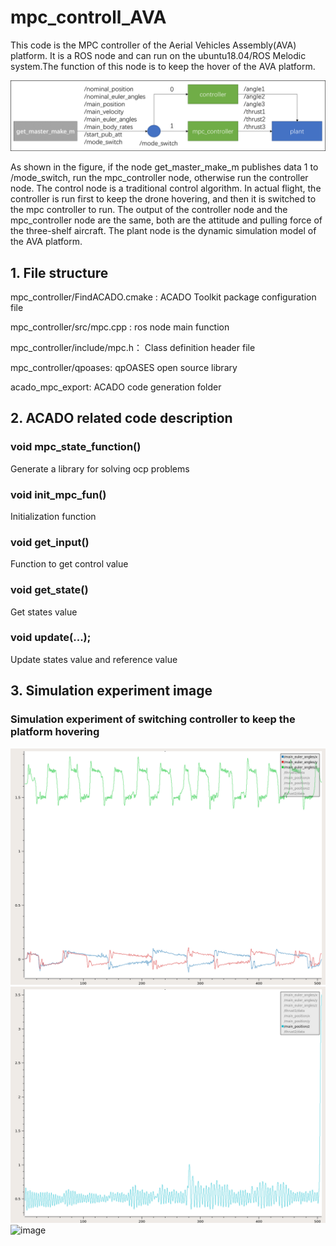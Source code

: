 # mpc_controll_AVA
This code is the MPC controller of the Aerial Vehicles Assembly(AVA) platform. It is a ROS node and can run on the ubuntu18.04/ROS Melodic system.The function of this node is to keep the hover of the AVA platform.

![image](https://github.com/BIT-aerial-robotics/mpc_controll_AVA/blob/master/%E4%BB%A3%E7%A0%81%E6%9E%B6%E6%9E%84.png)

As shown in the figure, if the node get_master_make_m publishes data 1 to /mode_switch, run the mpc_controller node, otherwise run the controller node. The control node is a traditional control algorithm. In actual flight, the controller is run first to keep the drone hovering, and then it is switched to the mpc controller to run. The output of the controller node and the mpc_controller node are the same, both are the attitude and pulling force of the three-shelf aircraft. The plant node is the dynamic simulation model of the AVA platform.


## 1. File structure
mpc_controller/FindACADO.cmake : ACADO Toolkit package configuration file

mpc_controller/src/mpc.cpp : ros node main function

mpc_controller/include/mpc.h： Class definition header file

mpc_controller/qpoases: qpOASES open source library

acado_mpc_export: ACADO code generation folder

## 2. ACADO related code description
### void mpc_state_function()
Generate a library for solving ocp problems
### void init_mpc_fun()
Initialization function
### void get_input()
Function to get control value
### void get_state()
Get states value
### void update(...);
Update states value and reference value

## 3. Simulation experiment image
### Simulation experiment of switching controller to keep the platform hovering
![image](https://github.com/BIT-aerial-robotics/mpc_controll_AVA/blob/master/roll%20pitch%20yaw.png)
![image](https://github.com/BIT-aerial-robotics/mpc_controll_AVA/blob/master/z.png)
![image]()

